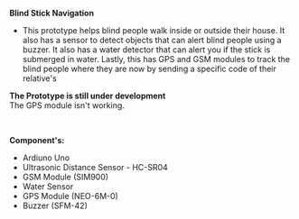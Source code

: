 **Blind Stick Navigation** </br>

- This prototype helps blind people walk inside or outside their house. It also has a sensor to detect objects that can alert blind people using a buzzer. It also has a water detector that can alert you if the stick is submerged in water. Lastly, this has GPS and GSM modules to track the blind people where they are now by sending a specific code of their relative's

**The Prototype is still under development** </br>
The GPS module isn't working.

</br>

**Component's:**
- Ardiuno Uno
- Ultrasonic Distance Sensor - HC-SR04
- GSM Module (SIM900)
- Water Sensor
- GPS Module (NEO-6M-0)
- Buzzer (SFM-42)
